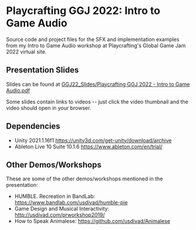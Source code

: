 # Playcrafting GGJ 2022: Intro to Game Audio

Source code and project files for the SFX and implementation examples from my Intro to Game Audio workshop at Playcrafting's Global Game Jam 2022 virtual site.

## Presentation Slides

Slides can be found at [GGJ22_Slides/Playcrafting GGJ 2022 - Intro to Game Audio.pdf](./GGJ22_Slides/Playcrafting%20GGJ%202022%20-%20Intro%20to%20Game%20Audio.pdf)

Some slides contain links to videos -- just click the video thumbnail and the video should open in your browser.

## Dependencies
- Unity 2021.1.16f1 https://unity3d.com/get-unity/download/archive
- Ableton Live 10 Suite 10.1.6 https://www.ableton.com/en/trial/

## Other Demos/Workshops
These are some of the other demos/workshops mentioned in the presentation:
- HUMBLE. Recreation in BandLab: https://www.bandlab.com/usdivad/humble-pie 
- Game Design and Musical Interactivity: http://usdivad.com/prworkshop2019/
- How to Speak Animalese: https://github.com/usdivad/Animalese
